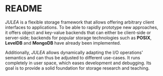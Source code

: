 # README

*JULEA* is a flexible storage framework that allows offering arbitrary client interfaces to applications. To be able to rapidly prototype new approaches, it offers object and key-value backends that can either be client-side or server-side; backends for popular storage technologies such as **POSIX**, **LevelDB** and **MongoDB** have already been implemented.

Additionally, *JULEA* allows dynamically adapting the I/O operations' semantics and can thus be adjusted to different use-cases. It runs completely in user space, which eases development and debugging. Its goal is to provide a solid foundation for storage research and teaching.